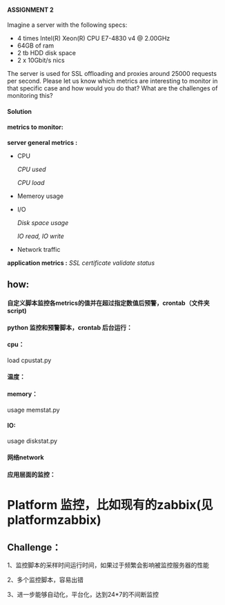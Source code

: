 #### ASSIGNMENT 2
Imagine a server with the following specs:
- 4 times Intel(R) Xeon(R) CPU E7-4830 v4 @ 2.00GHz
- 64GB of ram
- 2 tb HDD disk space
- 2 x 10Gbit/s nics

The server is used for SSL offloading and proxies around 25000 requests per second.
Please let us know which metrics are interesting to monitor in that specific case 
and how would you do that? 
What are the challenges of monitoring this?

#### Solution
#### metrics to monitor:
**server general metrics :**

*  CPU

    *CPU used*
    
    *CPU load*
* Memeroy usage
* I/O

    *Disk space usage*
    
     *IO read, IO write*
* Network traffic

**application metrics :**
*SSL certificate validate status*

## how:
#### 自定义脚本监控各metrics的值并在超过指定数值后预警，crontab（文件夹script)
#### python 监控和预警脚本，crontab 后台运行：
#### cpu：
load cpustat.py
#### 温度：

#### memory：
usage  memstat.py

#### IO: 
usage  diskstat.py
#### 网络network
#### 应用层面的监控：

# Platform 监控，比如现有的zabbix(见platformzabbix)

## Challenge：
1、监控脚本的采样时间运行时间，如果过于频繁会影响被监控服务器的性能

2、多个监控脚本，容易出错

3、进一步能够自动化，平台化，达到24*7的不间断监控





